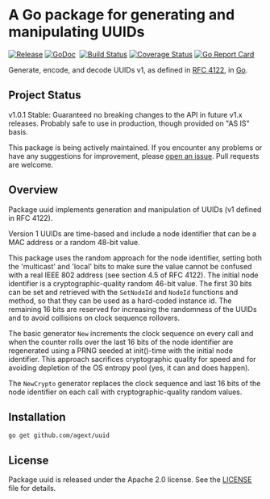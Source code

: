 # A Go package for generating and manipulating UUIDs

[![Release](https://img.shields.io/github/release/agext/uuid.svg?style=flat)](https://github.com/agext/uuid/releases/latest)
[![GoDoc](https://img.shields.io/badge/godoc-reference-blue.svg?style=flat)](https://godoc.org/github.com/agext/uuid) 
[![Build Status](https://travis-ci.org/agext/uuid.svg?branch=master&style=flat)](https://travis-ci.org/agext/uuid)
[![Coverage Status](https://coveralls.io/repos/github/agext/uuid/badge.svg?style=flat)](https://coveralls.io/github/agext/uuid)
[![Go Report Card](https://goreportcard.com/badge/github.com/agext/uuid?style=flat)](https://goreportcard.com/report/github.com/agext/uuid)


Generate, encode, and decode UUIDs v1, as defined in [RFC 4122](http://www.ietf.org/rfc/rfc4122.txt), in [Go](http://golang.org).

## Project Status

v1.0.1 Stable: Guaranteed no breaking changes to the API in future v1.x releases. Probably safe to use in production, though provided on "AS IS" basis.

This package is being actively maintained. If you encounter any problems or have any suggestions for improvement, please [open an issue](https://github.com/agext/uuid/issues). Pull requests are welcome.

## Overview

Package uuid implements generation and manipulation of UUIDs (v1 defined in RFC 4122).

Version 1 UUIDs are time-based and include a node identifier that can be a MAC address or a random 48-bit value.

This package uses the random approach for the node identifier, setting both the 'multicast' and 'local' bits to make sure the value cannot be confused with a real IEEE 802 address (see section 4.5 of RFC 4122). The initial node identifier is a cryptographic-quality random 46-bit value. The first 30 bits can be set and retrieved with the `SetNodeId` and `NodeId` functions and method, so that they can be used as a hard-coded instance id. The remaining 16 bits are reserved for increasing the randomness of the UUIDs and to avoid collisions on clock sequence rollovers.

The basic generator `New` increments the clock sequence on every call and when the counter rolls over the last 16 bits of the node identifier are regenerated using a PRNG seeded at init()-time with the initial node identifier. This approach sacrifices cryptographic quality for speed and for avoiding depletion of the OS entropy pool (yes, it can and does happen).

The `NewCrypto` generator replaces the clock sequence and last 16 bits of the node identifier on each call with cryptographic-quality random values.

## Installation

```
go get github.com/agext/uuid
```

## License

Package uuid is released under the Apache 2.0 license. See the [LICENSE](LICENSE) file for details.
